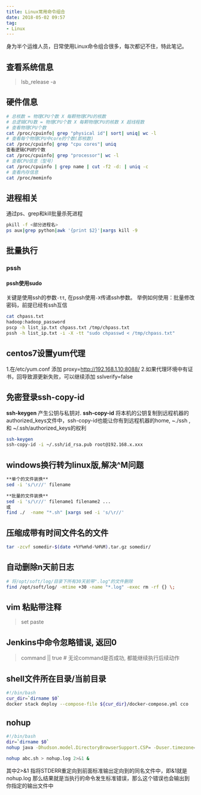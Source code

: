 ```yaml
---
title: Linux常用命令组合
date: 2018-05-02 09:57
tag: 
- Linux
---
```

身为半个运维人员，日常使用Linux命令组合很多，每次都记不住，特此笔记。
<!--more-->
## 查看系统信息
>lsb_release -a

## 硬件信息
```bash
# 总核数 = 物理CPU个数 X 每颗物理CPU的核数 
# 总逻辑CPU数 = 物理CPU个数 X 每颗物理CPU的核数 X 超线程数
# 查看物理CPU个数 
cat /proc/cpuinfo| grep "physical id"| sort| uniq| wc -l
# 查看每个物理CPU中core的个数(即核数) 
cat /proc/cpuinfo| grep "cpu cores"| uniq 
查看逻辑CPU的个数 
cat /proc/cpuinfo| grep "processor"| wc -l
# 查看CPU信息（型号）
cat /proc/cpuinfo | grep name | cut -f2 -d: | uniq -c
# 查看内存信息
cat /proc/meminfo
```
## 进程相关
通过ps、grep和kill批量杀死进程
```bash
pkill -f <部分进程名>
ps aux|grep python|awk '{print $2}'|xargs kill -9
```
## 批量执行
### pssh
#### pssh使用sudo
关键是使用ssh的参数`-tt`, 在pssh使用`-X`传递ssh参数。
举例如何使用：批量修改密码，前提已经有ssh互信
```bash
cat chpass.txt
hadoop:hadoop_password
pscp -h list_ip.txt chpass.txt /tmp/chpass.txt
pssh -h list_ip.txt -i -X -tt "sudo chpasswd < /tmp/chpass.txt"
```

## centos7设置yum代理
1.在/etc/yum.conf 添加
proxy=http://192.168.1.10:8088/
2.如果代理环境中有证书，回导致源更新失败，可以继续添加
sslverify=false

## 免密登录ssh-copy-id
**ssh-keygen** 产生公钥与私钥对.
**ssh-copy-id**  将本机的公钥复制到远程机器的authorized_keys文件中，ssh-copy-id也能让你有到远程机器的home, ~./ssh , 和 ~/.ssh/authorized_keys的权利
```bash
ssh-keygen
ssh-copy-id -i ~/.ssh/id_rsa.pub root@192.168.x.xxx
```

## windows换行转为linux版,解决^M问题
```bash
**单个的文件装换**  
sed -i 's/\r//' filename  
  
**批量的文件装换**  
sed -i 's/\r//' filename1 filename2 ...  
或  
find ./  -name "*.sh" |xargs sed -i 's/\r//'
```
## 压缩成带有时间文件名的文件
```bash
tar -zcvf somedir-$(date +%Y%m%d-%H%M).tar.gz somedir/
```
## 自动删除n天前日志
```bash
# 将/opt/soft/log/目录下所有30天前带".log"的文件删除
find /opt/soft/log/ -mtime +30 -name "*.log" -exec rm -rf {} \;
```
## vim 粘贴带注释
>set paste

## Jenkins中命令忽略错误, 返回0
>command || true  # 无论command是否成功, 都能继续执行后续动作

## shell文件所在目录/当前目录
```bash
#!/bin/bash
cur_dir=`dirname $0`
docker stack deploy --compose-file ${cur_dir}/docker-compose.yml cco
```
## nohup
```bash
#!/bin/bash
dir=`dirname $0`
nohup java -Dhudson.model.DirectoryBrowserSupport.CSP= -Duser.timezone=Asia/Shanghai -jar ${dir}/jenkins.war 2>${dir}/jenkins.log &
```

```bash
nohup abc.sh > nohup.log 2>&1 &
```
其中2>&1 指将STDERR重定向到前面标准输出定向到的同名文件中，即&1就是nohup.log
那么结果就是当执行的命令发生标准错误，那么这个错误也会输出到你指定的输出文件中
